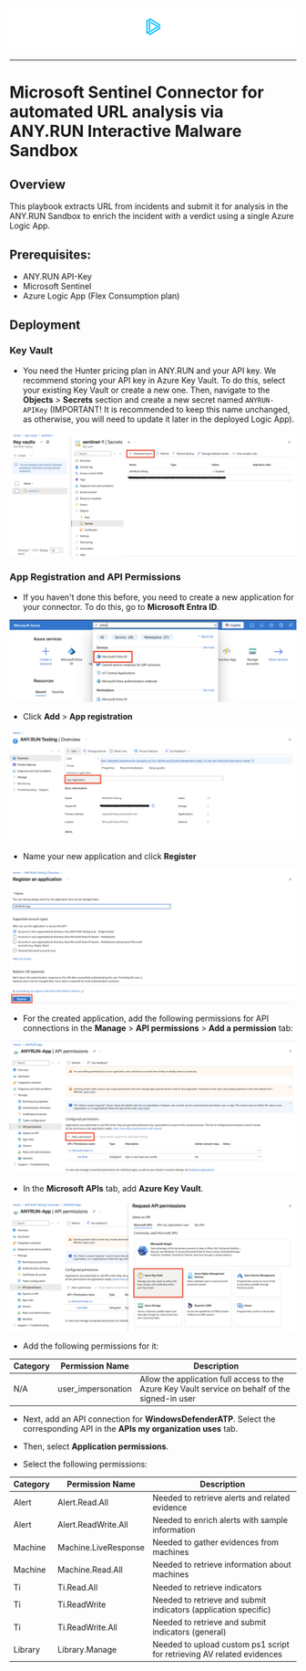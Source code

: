 <p align="center">
    <a href="#readme">
        <img alt="ANY.RUN logo" src="https://raw.githubusercontent.com/anyrun/anyrun-sdk/b3dfde1d3aa018d0a1c3b5d0fa8aaa652e80d883/static/logo.svg">
    </a>
</p>

______________________________________________________________________

# Microsoft Sentinel Connector for automated URL analysis via ANY.RUN Interactive Malware Sandbox

## Overview

This playbook extracts URL from incidents and submit it for analysis in the ANY.RUN Sandbox to enrich the incident with a verdict using a single Azure Logic App.

## Prerequisites:
- ANY.RUN API-Key
- Microsoft Sentinel
- Azure Logic App (Flex Consumption plan) 

## Deployment

### Key Vault

- You need the Hunter pricing plan in ANY.RUN and your API key. We recommend storing your API key in Azure Key Vault. To do this, select your existing Key Vault or create a new one. Then, navigate to the **Objects** > **Secrets** section and create a new secret named `ANYRUN-APIKey` (IMPORTANT! It is recommended to keep this name unchanged, as otherwise, you will need to update it later in the deployed Logic App).

![key_vault](images/001.png)

### App Registration and API Permissions

- If you haven't done this before, you need to create a new application for your connector. To do this, go to **Microsoft Entra ID**.

![entra_id](images/002.png)

  - Click **Add** > **App registration**

![app_registration](images/003.png)

  - Name your new application and click **Register**

![register_app](images/004.png)

- For the created application, add the following permissions for API connections in the **Manage** > **API permissions** > **Add a permission** tab:

![add_permission](images/007.png)

  - In the **Microsoft APIs** tab, add **Azure Key Vault**.

![add_vault_permission](images/005.png)

  - Add the following permissions for it:

| Category | Permission Name   | Description                                                                 |
|----------|-------------------|-----------------------------------------------------------------------------|
| N/A      | user_impersonation | Allow the application full access to the Azure Key Vault service on behalf of the signed-in user |

- Next, add an API connection for **WindowsDefenderATP**. Select the corresponding API in the **APIs my organization uses** tab.

- Then, select **Application permissions**.

- Select the following permissions:

| Category | Permission Name    | Description                                                                 |
|----------|--------------------|-----------------------------------------------------------------------------|
| Alert    | Alert.Read.All     | Needed to retrieve alerts and related evidence                              |
| Alert    | Alert.ReadWrite.All| Needed to enrich alerts with sample information                             |
| Machine  | Machine.LiveResponse | Needed to gather evidences from machines                                  |
| Machine  | Machine.Read.All   | Needed to retrieve information about machines                               |
| Ti       | Ti.Read.All        | Needed to retrieve indicators                                               |
| Ti       | Ti.ReadWrite       | Needed to retrieve and submit indicators (application specific)             |
| Ti       | Ti.ReadWrite.All   | Needed to retrieve and submit indicators (general)                          |
| Library  | Library.Manage     | Needed to upload custom ps1 script for retrieving AV related evidences     |
